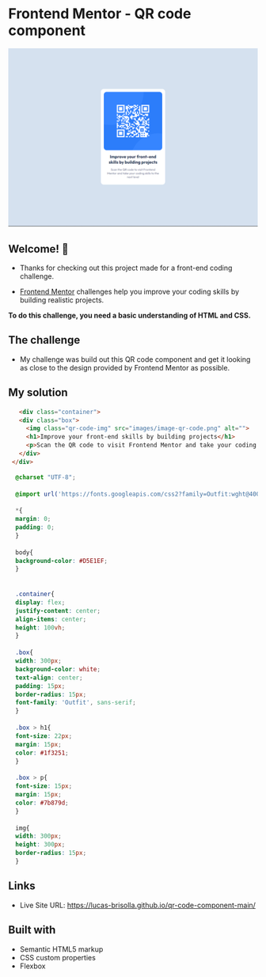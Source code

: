 # Frontend Mentor - QR code component

![Design preview for the QR code component coding challenge](./design/screenshot01.png)

## Welcome! 👋

- Thanks for checking out this project made for a front-end coding challenge.

- [Frontend Mentor](https://www.frontendmentor.io) challenges help you improve your coding skills by building realistic projects.

**To do this challenge, you need a basic understanding of HTML and CSS.**

## The challenge

- My challenge was build out this QR code component and get it looking as  close to the design provided by Frontend Mentor as possible.

## My solution

 ```html
    <div class="container">
    <div class="box">
      <img class="qr-code-img" src="images/image-qr-code.png" alt="">
      <h1>Improve your front-end skills by building projects</h1>
      <p>Scan the QR code to visit Frontend Mentor and take your coding skills to the next level</p>
    </div>
  </div>
  ```
  ```css
    @charset "UTF-8";

    @import url('https://fonts.googleapis.com/css2?family=Outfit:wght@400;700&display=swap');

    *{
    margin: 0;
    padding: 0;
    }

    body{
    background-color: #D5E1EF;
    }


    .container{
    display: flex;
    justify-content: center;
    align-items: center;
    height: 100vh;
    }

    .box{
    width: 300px;
    background-color: white;
    text-align: center;
    padding: 15px;
    border-radius: 15px;
    font-family: 'Outfit', sans-serif;
    }

    .box > h1{
    font-size: 22px;
    margin: 15px;
    color: #1f3251;
    }

    .box > p{
    font-size: 15px;
    margin: 15px;
    color: #7b879d;
    }

    img{
    width: 300px;
    height: 300px;
    border-radius: 15px;
    }
```


## Links

- Live Site URL: https://lucas-brisolla.github.io/qr-code-component-main/

## Built with

- Semantic HTML5 markup
- CSS custom properties
- Flexbox

